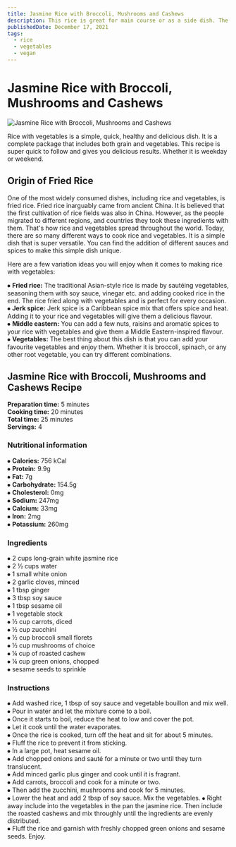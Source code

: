 ```yaml
---
title: Jasmine Rice with Broccoli, Mushrooms and Cashews
description: This rice is great for main course or as a side dish. The recipe goes well as all ingredients come together very well.
publishedDate: December 17, 2021
tags:
  - rice
  - vegetables
  - vegan
---
```


# Jasmine Rice with Broccoli, Mushrooms and Cashews

![Jasmine Rice with Broccoli, Mushrooms and Cashews](/veggierice.jpg "image")

Rice with vegetables is a simple, quick, healthy and delicious dish. It is a complete package that includes both grain and vegetables. This recipe is super quick to follow and gives you delicious results. Whether it is weekday or weekend.

## Origin of Fried Rice

One of the most widely consumed dishes, including rice and vegetables, is fried rice. Fried rice inarguably came from ancient China. It is believed that the first cultivation of rice fields was also in China. However, as the people migrated to different regions, and countries they took these ingredients with them. That&#39;s how rice and vegetables spread throughout the world. Today, there are so many different ways to cook rice and vegetables. It is a simple dish that is super versatile. You can find the addition of different sauces and spices to make this simple dish unique.

Here are a few variation ideas you will enjoy when it comes to making rice with vegetables:

⦁ **Fried rice:** The traditional Asian-style rice is made by sautéing vegetables, seasoning them with soy sauce, vinegar etc. and adding cooked rice in the end. The rice fried along with vegetables and is perfect for every occasion.  
⦁ **Jerk spice:** Jerk spice is a Caribbean spice mix that offers spice and heat. Adding it to your rice and vegetables will give them a delicious flavour.  
⦁ **Middle eastern:** You can add a few nuts, raisins and aromatic spices to your rice with vegetables and give them a Middle Eastern-inspired flavour.  
⦁ **Vegetables:** The best thing about this dish is that you can add your favourite vegetables and enjoy them. Whether it is broccoli, spinach, or any other root vegetable, you can try different combinations.

## Jasmine Rice with Broccoli, Mushrooms and Cashews Recipe

**Preparation time:** 5 minutes  
**Cooking time:** 20 minutes  
**Total time:** 25 minutes  
**Servings:** 4

### Nutritional information

⦁ **Calories:** 756 kCal  
⦁ **Protein:** 9.9g  
⦁ **Fat:** 7g  
⦁ **Carbohydrate:** 154.5g  
⦁ **Cholesterol:** 0mg  
⦁ **Sodium:** 247mg  
⦁ **Calcium:** 33mg  
⦁ **Iron:** 2mg  
⦁ **Potassium:** 260mg

### Ingredients

⦁ 2 cups long-grain white jasmine rice  
⦁ 2 ½ cups water  
⦁ 1 small white onion  
⦁ 2 garlic cloves, minced  
⦁ 1 tbsp ginger  
⦁ 3 tbsp soy sauce  
⦁ 1 tbsp sesame oil  
⦁ 1 vegetable stock  
⦁ ½ cup carrots, diced  
⦁ ½ cup zucchini  
⦁ ½ cup broccoli small florets  
⦁ ½ cup mushrooms of choice  
⦁ ¼ cup of roasted cashew  
⦁ ¼ cup green onions, chopped  
⦁ sesame seeds to sprinkle

### Instructions

⦁ Add washed rice, 1 tbsp of soy sauce and vegetable bouillon and mix well.  
⦁ Pour in water and let the mixture come to a boil.  
⦁ Once it starts to boil, reduce the heat to low and cover the pot.  
⦁ Let it cook until the water evaporates.  
⦁ Once the rice is cooked, turn off the heat and sit for about 5 minutes.  
⦁ Fluff the rice to prevent it from sticking.  
⦁ In a large pot, heat sesame oil.  
⦁ Add chopped onions and sauté for a minute or two until they turn translucent.  
⦁ Add minced garlic plus ginger and cook until it is fragrant.  
⦁ Add carrots, broccoli and cook for a minute or two.  
⦁ Then add the zucchini, mushrooms and cook for 5 minutes.  
⦁ Lower the heat and add 2 tbsp of soy sauce. Mix the vegetables.
⦁ Right away include into the vegetables in the pan the jasmine rice. Then include the roasted cashews and mix throughly until the ingredients are evenly distributed.  
⦁ Fluff the rice and garnish with freshly chopped green onions and sesame seeds. Enjoy.
